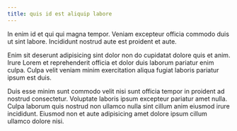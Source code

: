 ```yaml
---
title: quis id est aliquip labore
---
```


In enim id et qui qui magna tempor. Veniam excepteur officia commodo duis ut sint labore. Incididunt nostrud aute est proident et aute.

Enim sit deserunt adipisicing sint dolor non do cupidatat dolore quis et anim. Irure Lorem et reprehenderit officia et dolor duis laborum pariatur enim culpa. Culpa velit veniam minim exercitation aliqua fugiat laboris pariatur ipsum est duis.

Duis esse minim sunt commodo velit nisi sunt officia tempor in proident ad nostrud consectetur. Voluptate laboris ipsum excepteur pariatur amet nulla. Culpa laborum quis nostrud non ullamco nulla sint cillum anim eiusmod irure incididunt. Eiusmod non et aute adipisicing amet dolore ipsum cillum ullamco dolore nisi.
